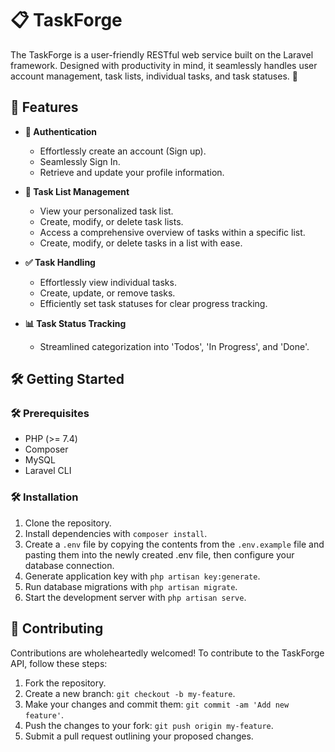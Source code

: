 # 📋 TaskForge

The TaskForge is a user-friendly RESTful web service built on the Laravel framework. Designed with productivity in mind, it seamlessly handles user account management, task lists, individual tasks, and task statuses. 🚀

## 🚀 Features

- **🔐 Authentication**
  - Effortlessly create an account (Sign up).
  - Seamlessly Sign In.
  - Retrieve and update your profile information.

- **📝 Task List Management**
  - View your personalized task list.
  - Create, modify, or delete task lists.
  - Access a comprehensive overview of tasks within a specific list.
  - Create, modify, or delete tasks in a list with ease.

- **✅ Task Handling**
  - Effortlessly view individual tasks.
  - Create, update, or remove tasks.
  - Efficiently set task statuses for clear progress tracking.

- **📊 Task Status Tracking**
  - Streamlined categorization into 'Todos', 'In Progress', and 'Done'.

## 🛠️ Getting Started

### 🛠️ Prerequisites

- PHP (>= 7.4)
- Composer
- MySQL
- Laravel CLI

### 🛠️ Installation

1. Clone the repository.
2. Install dependencies with `composer install`.
3. Create a `.env` file by copying the contents from the `.env.example` file and pasting them into the newly created .env file, then configure your database connection.
4. Generate application key with `php artisan key:generate`.
5. Run database migrations with `php artisan migrate`.
6. Start the development server with `php artisan serve`.

## 🤝 Contributing

Contributions are wholeheartedly welcomed! To contribute to the TaskForge API, follow these steps:

1. Fork the repository.
2. Create a new branch: `git checkout -b my-feature`.
3. Make your changes and commit them: `git commit -am 'Add new feature'`.
4. Push the changes to your fork: `git push origin my-feature`.
5. Submit a pull request outlining your proposed changes.
